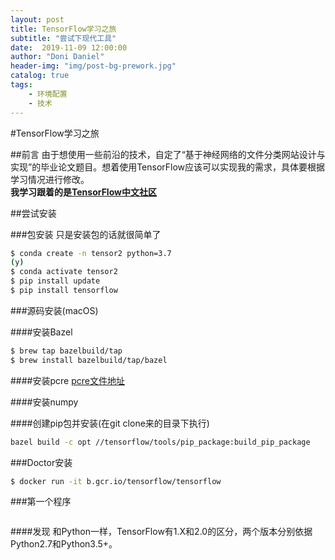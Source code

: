 ```yaml
---
layout: post
title: TensorFlow学习之旅
subtitle: "尝试下现代工具"
date:  2019-11-09 12:00:00
author: "Doni Daniel"
header-img: "img/post-bg-prework.jpg"
catalog: true
tags: 
    - 环境配置
    - 技术
---
```



#TensorFlow学习之旅

##前言
由于想使用一些前沿的技术，自定了“基于神经网络的文件分类网站设计与实现”的毕业论文题目。想着使用TensorFlow应该可以实现我的需求，具体要根据学习情况进行修改。<br>
**我学习跟着的是[TensorFlow中文社区](http://www.tensorfly.cn/tfdoc/get_started/introduction.html)**

##尝试安装

###包安装
只是安装包的话就很简单了

```sh
$ conda create -n tensor2 python=3.7
(y)
$ conda activate tensor2
$ pip install update
$ pip install tensorflow
```

###源码安装(macOS)

####安装Bazel
```sh
$ brew tap bazelbuild/tap
$ brew install bazelbuild/tap/bazel
```
####安装pcre
[pcre文件地址](https://ftp.pcre.org/pub/pcre/)

####安装numpy

####创建pip包并安装(在git clone来的目录下执行)

```sh
bazel build -c opt //tensorflow/tools/pip_package:build_pip_package

```

###Doctor安装
```sh
$ docker run -it b.gcr.io/tensorflow/tensorflow
```

###第一个程序
```py

```

####发现
和Python一样，TensorFlow有1.X和2.0的区分，两个版本分别依据Python2.7和Python3.5+。



